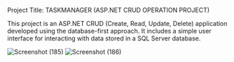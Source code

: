 Project Title:
TASKMANAGER (ASP.NET CRUD OPERATION PROJECT)

This project is an ASP.NET CRUD (Create, Read, Update, Delete) application developed using the database-first approach. 
It includes a simple user interface for interacting with data stored in a SQL Server database.

![Screenshot (185)](https://github.com/ADITHYAparu/ASP.NET-CRUD-Operation-Project/assets/96101626/54bac11a-c63f-4c0c-a318-f57e59c81961)
![Screenshot (186)](https://github.com/ADITHYAparu/ASP.NET-CRUD-Operation-Project/assets/96101626/1acf6b39-b0ab-469a-b23f-99cfb2c23520)
